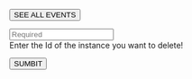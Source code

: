 <!-- TITLE: Remove Event -->

<button class="All" id="Events" onclick="seeAll()">SEE ALL EVENTS</button>

<p id="p"></p>

<input type="text" id="ID" placeholder="Required"><br>
Enter the Id of the instance you want to delete!

<button id="Delete">SUMBIT</button>